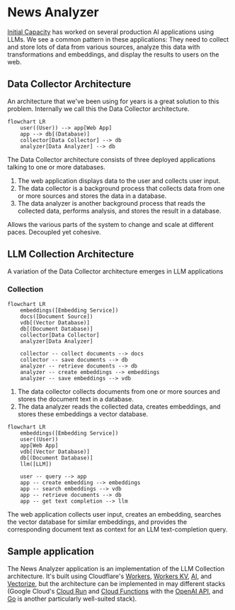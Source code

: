# News Analyzer

[Initial Capacity](https://initialcapacity.io) has worked on several production AI applications using LLMs.
We see a common pattern in these applications:
They need to collect and store lots of data from various sources, analyze this data with transformations and embeddings,
and display the results to users on the web.

## Data Collector Architecture

An architecture that we've been using for years is a great solution to this problem.
Internally we call this the Data Collector architecture.

```mermaid
flowchart LR
    user((User)) --> app[Web App]
    app --> db[(Database)]
    collector[Data Collector] --> db
    analyzer[Data Analyzer] --> db
```

The Data Collector architecture consists of three deployed applications talking to one or more databases.

1.  The web application displays data to the user and collects user input.
1.  The data collector is a background process that collects data from one or more sources and stores the data in a
    database.
1.  The data analyzer is another background process that reads the collected data, performs analysis, and stores the
    result in a database.

Allows the various parts of the system to change and scale at different paces. Decoupled yet cohesive.

## LLM Collection Architecture

A variation of the Data Collector architecture emerges in LLM applications

### Collection

```mermaid
flowchart LR
    embeddings([Embedding Service])
    docs([Document Source])
    vdb[(Vector Database)]
    db[(Document Database)]
    collector[Data Collector]
    analyzer[Data Analyzer]
    
    collector -- collect documents --> docs
    collector -- save documents --> db
    analyzer -- retrieve documents --> db
    analyzer -- create embeddings --> embeddings
    analyzer -- save embeddings --> vdb
```

1.  The data collector collects documents from one or more sources and stores the document text in a database.
1.  The data analyzer reads the collected data, creates embeddings, and stores these embeddings a vector database.

```mermaid
flowchart LR
    embeddings([Embedding Service])
    user((User))
    app[Web App]
    vdb[(Vector Database)]
    db[(Document Database)]
    llm([LLM])
    
    user -- query --> app
    app -- create embedding --> embeddings
    app -- search embeddings --> vdb
    app -- retrieve documents --> db
    app -- get text completion --> llm
```

The web application collects user input, creates an embedding, searches the vector database for similar embeddings,
and provides the corresponding document text as context for an LLM text-completion query. 

## Sample application

The News Analyzer application is an implementation of the LLM Collection architecture.
It's built using Cloudflare's [Workers](https://developers.cloudflare.com/workers/), [Workers KV](https://developers.cloudflare.com/kv/),
[AI](https://developers.cloudflare.com/ai), and [Vectorize](https://developers.cloudflare.com/vectorize/), but the
architecture can be implemented in may different stacks (Google Cloud's [Cloud Run](https://cloud.google.com/run) and
[Cloud Functions](https://cloud.google.com/functions) with the [OpenAI API](https://platform.openai.com/docs/introduction),
and [Go](https://go.dev/) is another particularly well-suited stack).

